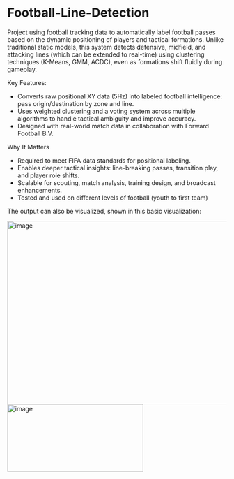 # Football-Line-Detection

Project using football tracking data to automatically label football passes based on the dynamic positioning of players and tactical formations. Unlike traditional static models, this system detects defensive, midfield, and attacking lines (which can be extended to real-time) using clustering techniques (K-Means, GMM, ACDC), even as formations shift fluidly during gameplay.

Key Features:
- Converts raw positional XY data (5Hz) into labeled football intelligence: pass origin/destination by zone and line.
- Uses weighted clustering and a voting system across multiple algorithms to handle tactical ambiguity and improve accuracy.
- Designed with real-world match data in collaboration with Forward Football B.V.

Why It Matters
- Required to meet FIFA data standards for positional labeling.
- Enables deeper tactical insights: line-breaking passes, transition play, and player role shifts.
- Scalable for scouting, match analysis, training design, and broadcast enhancements.
- Tested and used on different levels of football (youth to first team)

The output can also be visualized, shown in this basic visualization: 

<img width="688" height="420" alt="image" src="https://github.com/user-attachments/assets/e68fa633-4e7f-41a9-981f-3df2ab8caa9d" />
<img width="312" height="155" alt="image" src="https://github.com/user-attachments/assets/77ef8e6d-bc80-4500-a531-a46e6a59016e" />

